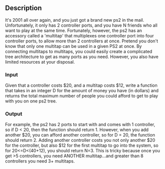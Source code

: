 ## Description
It's 2001 all over again, and you just got a brand new ps2 in the mail. Unfortunately, it only has 2 controller ports, and you have N friends who all want to play at the same time.
Fortunately, however, the ps2 has an accessory called a 'multitap' that multiplexes one controller port into four controller ports, to allow more than 2 controllers at once.
Pretend you don't know that only one multitap can be used in a given PS2 at once. By connecting multitaps to multitaps, you could easily create a complicated tree architecture to get as many ports as you need. However, you also have limited resources at your disposal.

### Input
Given that a controller costs $20, and a multitap costs $12, write a function that takes in an integer D for the amount of money you have (in dollars) and returns the total maximum number of people you could afford to get to play with you on one ps2 tree.

### Output
For example, the ps2 has 2 ports to start with and comes with 1 controller, so if D < 20, then the function should return 1. However, when you add another $20, you can afford another controller, so for D = 20, the function should return 2. Adding another controller costs you not only another $20 for the controller, but also $12 for the first multitap to go into the system, so for 20<=D<(40+12), you should return N=3.
This is tricky because once you get >5 controllers, you need ANOTHER multitap...and greater than 8 controllers you need 3+ multitaps.